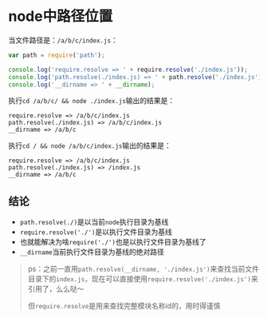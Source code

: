 # node中路径位置

当文件路径是：`/a/b/c/index.js`：

```js
var path = require('path');

console.log('require.resolve => ' + require.resolve('./index.js'));
console.log('path.resolve(./index.js) => ' + path.resolve('./index.js'));
console.log('__dirname => ' + __dirname);
```

执行`cd /a/b/c/ && node ./index.js`输出的结果是：

```
require.resolve => /a/b/c/index.js
path.resolve(./index.js) => /a/b/c/index.js
__dirname => /a/b/c
```

执行`cd / && node /a/b/c/index.js`输出的结果是：

```
require.resolve => /a/b/c/index.js
path.resolve(./index.js) => /index.js
__dirname => /a/b/c
```

## 结论

* `path.resolve(./)`是以当前`node`执行目录为基线
* `require.resolve('./')`是以执行文件目录为基线
* 也就能解决为啥`require('./')`也是以执行文件目录为基线了
* `__dirname`当前执行文件目录为基线的绝对路径

> ps：之前一直用`path.resolve(__dirname, './index.js')`来查找当前文件目录下的`index.js`，现在可以直接使用`require.resolve('./index.js')`来引用了，么么哒～
> 
> 但`require.resolve`是用来查找完整模块名称id的，用时得谨慎
